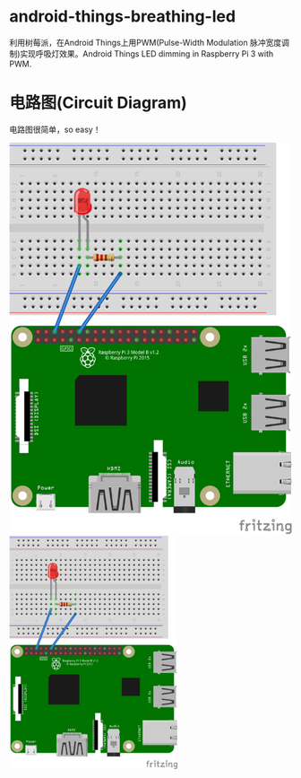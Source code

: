 # android-things-breathing-led
利用树莓派，在Android Things上用PWM(Pulse-Width Modulation 脉冲宽度调制)实现呼吸灯效果。Android Things LED dimming in Raspberry Pi 3 with PWM.

# 电路图(Circuit Diagram)
电路图很简单，so easy！

![电路图](image.png)
<img src="image.png" width="300">
